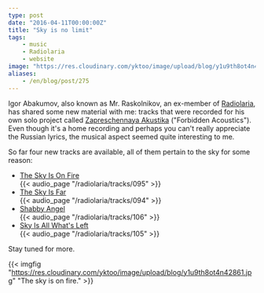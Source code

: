 ```yaml
---
type: post
date: "2016-04-11T00:00:00Z"
title: "Sky is no limit"
tags:
    - music
    - Radiolaria
    - website
image: "https://res.cloudinary.com/yktoo/image/upload/blog/y1u9th8ot4n42861.jpg"
aliases:
    - /en/blog/post/275
---
```


Igor Abakumov, also known as Mr. Raskolnikov, an ex-member of [Radiolaria](/radiolaria), has shared some new material with me: tracks that were recorded for his own solo project called [Zapreschennaya Akustika](https://www.realmusic.ru/zapreszennayaakustika/) ("Forbidden Acoustics").  Even though it's a home recording and perhaps you can't really appreciate the Russian lyrics, the musical aspect seemed quite interesting to me.

So far four new tracks are available, all of them pertain to the sky for some reason:

<!--more-->

* [The Sky Is On Fire](/radiolaria/tracks/095)<br />
  {{< audio_page "/radiolaria/tracks/095" >}}
* [The Sky Is Far](/radiolaria/tracks/094)<br />
  {{< audio_page "/radiolaria/tracks/094" >}}
* [Shabby Angel](/radiolaria/tracks/106)<br />
  {{< audio_page "/radiolaria/tracks/106" >}}
* [Sky Is All What's Left](/radiolaria/tracks/105)<br />
  {{< audio_page "/radiolaria/tracks/105" >}}

Stay tuned for more.

{{< imgfig "https://res.cloudinary.com/yktoo/image/upload/blog/y1u9th8ot4n42861.jpg" "The sky is on fire." >}}
